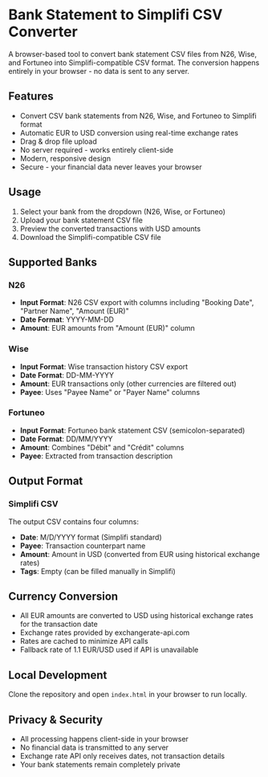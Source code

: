 # Bank Statement to Simplifi CSV Converter

A browser-based tool to convert bank statement CSV files from N26, Wise, and Fortuneo into Simplifi-compatible CSV format. The conversion happens entirely in your browser - no data is sent to any server.

## Features
- Convert CSV bank statements from N26, Wise, and Fortuneo to Simplifi format
- Automatic EUR to USD conversion using real-time exchange rates
- Drag & drop file upload
- No server required - works entirely client-side
- Modern, responsive design
- Secure - your financial data never leaves your browser

## Usage
1. Select your bank from the dropdown (N26, Wise, or Fortuneo)
2. Upload your bank statement CSV file
3. Preview the converted transactions with USD amounts
4. Download the Simplifi-compatible CSV file

## Supported Banks

### N26
- **Input Format**: N26 CSV export with columns including "Booking Date", "Partner Name", "Amount (EUR)"
- **Date Format**: YYYY-MM-DD
- **Amount**: EUR amounts from "Amount (EUR)" column

### Wise
- **Input Format**: Wise transaction history CSV export
- **Date Format**: DD-MM-YYYY  
- **Amount**: EUR transactions only (other currencies are filtered out)
- **Payee**: Uses "Payee Name" or "Payer Name" columns

### Fortuneo
- **Input Format**: Fortuneo bank statement CSV (semicolon-separated)
- **Date Format**: DD/MM/YYYY
- **Amount**: Combines "Débit" and "Crédit" columns
- **Payee**: Extracted from transaction description

## Output Format

### Simplifi CSV
The output CSV contains four columns:
- **Date**: M/D/YYYY format (Simplifi standard)
- **Payee**: Transaction counterpart name
- **Amount**: Amount in USD (converted from EUR using historical exchange rates)
- **Tags**: Empty (can be filled manually in Simplifi)

## Currency Conversion
- All EUR amounts are converted to USD using historical exchange rates for the transaction date
- Exchange rates provided by exchangerate-api.com
- Rates are cached to minimize API calls
- Fallback rate of 1.1 EUR/USD used if API is unavailable

## Local Development
Clone the repository and open `index.html` in your browser to run locally.

## Privacy & Security
- All processing happens client-side in your browser
- No financial data is transmitted to any server
- Exchange rate API only receives dates, not transaction details
- Your bank statements remain completely private
